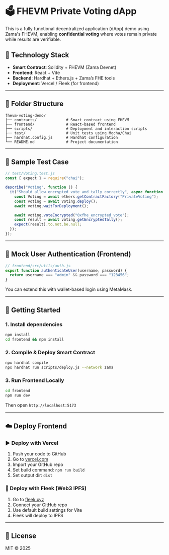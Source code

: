 
# 🗳️ FHEVM Private Voting dApp

This is a fully functional decentralized application (dApp) demo using Zama's FHEVM, enabling **confidential voting** where votes remain private while results are verifiable.

## 🔐 Technology Stack

- **Smart Contract**: Solidity + FHEVM (Zama Devnet)
- **Frontend**: React + Vite
- **Backend**: Hardhat + Ethers.js + Zama’s FHE tools
- **Deployment**: Vercel / Fleek (for frontend)

---

## 📁 Folder Structure

```
fhevm-voting-demo/
├── contracts/             # Smart contract using FHEVM
├── frontend/              # React-based frontend
├── scripts/               # Deployment and interaction scripts
├── test/                  # Unit tests using Mocha/Chai
├── hardhat.config.js      # Hardhat configuration
└── README.md              # Project documentation
```

---

## 🧪 Sample Test Case

```js
// test/Voting.test.js
const { expect } = require("chai");

describe("Voting", function () {
  it("Should allow encrypted vote and tally correctly", async function () {
    const Voting = await ethers.getContractFactory("PrivateVoting");
    const voting = await Voting.deploy();
    await voting.waitForDeployment();

    await voting.voteEncrypted("0xfhe_encrypted_vote");
    const result = await voting.getEncryptedTally();
    expect(result).to.not.be.null;
  });
});
```

---

## 🔐 Mock User Authentication (Frontend)

```js
// frontend/src/utils/auth.js
export function authenticateUser(username, password) {
  return username === "admin" && password === "123456";
}
```

You can extend this with wallet-based login using MetaMask.

---

## 🚀 Getting Started

### 1. Install dependencies

```bash
npm install
cd frontend && npm install
```

### 2. Compile & Deploy Smart Contract

```bash
npx hardhat compile
npx hardhat run scripts/deploy.js --network zama
```

### 3. Run Frontend Locally

```bash
cd frontend
npm run dev
```

Then open `http://localhost:5173`

---

## ☁️ Deploy Frontend

### ▶️ Deploy with Vercel

1. Push your code to GitHub
2. Go to [vercel.com](https://vercel.com)
3. Import your GitHub repo
4. Set build command: `npm run build`
5. Set output dir: `dist`

### 🧬 Deploy with Fleek (Web3 IPFS)

1. Go to [fleek.xyz](https://fleek.xyz)
2. Connect your GitHub repo
3. Use default build settings for Vite
4. Fleek will deploy to IPFS

---

## 📄 License

MIT © 2025
